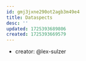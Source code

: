 ```yaml
---
id: gmj3jxne290ot2agb3m49e4
title: Dataspects
desc: ''
updated: 1725393689806
created: 1725393669579
---
```


- creator: @lex-sulzer